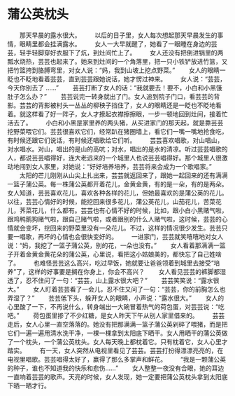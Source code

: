 # 蒲公英枕头
　　那天早晨的露水很大。 
　　以后的日子里，女人每次想起那天早晨发生的事情，眼睛里都会挂满露水。 
　　女人一大早就醒了，她看了一眼睡在身边的芸芸，轻手轻脚穿好衣服下了炕，到灶间忙上了。 
　　女人还没有把倒进锅里的两瓢水烧热，芸芸也起来了。她来到灶间的一个角落里，把一只小铁铲放进竹篮，又把竹篮挎到胳膊弯里，对女人说：“妈，我到山坡上挖点野菜。” 
　　女人的眼睛一眨也不眨地看着芸芸，直到芸芸跟她说话，她才愣过神来。 
　　女人说：“芸芸，今天你别去了 ……” 
　　芸芸打断了女人的话：“我就要去！要不，小白和小黑饿肚子怎么办？” 
　　芸芸说完一转身就出了门。女人追到院子门口，看芸芸的背影。芸芸的背影被村头一丛丛的柳秧子挡住了，女人的眼睛还是一眨也不眨地看着。就这样看了好一阵子，女人才撩起衣襟擦擦眼，一步一顿地回到灶间，接着忙活去了。 
　　小白和小黑是家里养的两头猪，从买进家门的那天起，就是靠芸芸挖野菜喂它们。芸芸很喜欢它们，经常趴在猪圈墙上，看它们一嘴一嘴地抢食吃，有时候还跟它们说话，有时候还唱歌给它们听。 
　　芸芸喜欢唱歌，对山唱山，对水唱水。对山，唱出的是山的高吭；对水，唱出的是水的清凉。听过芸芸唱歌的人，都说芸芸唱得好，连大老远来的一个城里人也说芸芸唱得好。那个城里人很激动地闯到女人家里，对她说：“好好培养培养，芸芸将来会成为一个歌唱家。” 
　　太阳的芒儿刚刚从山尖上扎出来，芸芸就返回来了，跟她一起回来的还有满满一篮子蒲公英。每一株蒲公英都开着花儿，金黄金黄，有的是一朵，有的是两朵。女人知道，芸芸喜欢花儿，喜欢各种各样的花儿，但她最喜欢的是蒲公英的花儿。以往，芸芸心情好的时候，能挖回来很多花儿，蒲公英花儿，山茄花儿，苦菜花儿，荠菜花儿，什么都有。芸芸也有心情不好的时候，比如，跟小白小黑赌气啦，跟鸡鸭鹅狗赌气啦，跟自己赌气啦，或者跟别的什么人赌气啦，这时候，芸芸的心情就会变坏，挖回来的野菜里没有一朵花儿。不过，这样的情况很少发生。芸芸只要一唱歌，再坏的心情也会很快变好的。 
　　一进家门，芸芸就笑嘻嘻地对女人说：“妈，我挖了一篮子蒲公英，别的花，一朵也没有。” 
　　女人看着那满满一篮子开着金黄金黄花朵的蒲公英，心里说，看把这小姑娘美的，都快忘了自己姓啥了。 
　　也难怪芸芸这么高兴，吃过早饭，她就要让爸爸领着到城里去接受“培养”了，这样的好事要是搁在你身上，你会不高兴？ 
　　女人看见芸芸的裤脚都湿透了，忍不住问了一句：“芸芸，山上露水很大吧？” 
　　芸芸笑笑说：“露水很大。” 
　　女人盯着芸芸看了一会儿，忍不住又问了一句：“芸芸，你的前胸怎么也弄湿了？” 
　　芸芸低下头，躲开女人的眼睛，小声说：“露水很大。” 
　　女人的心里酸了一下，不再说什么，转身端出一大碗冒着热气的荷包蛋，对芸芸说：“吃吧。” 
　　荷包蛋里掺了不少红糖，是女人昨天下午从别人家里借来的。 
　　芸芸走后，女人心里一直空落落的。她没有把那满满一篮子蒲公英剁碎了喂猪，而是把它们一遍一遍用清水洗干净，一棵一棵拿到太阳底下晒干。女人用晒干的蒲公英做了一个枕头，一个蒲公英枕头。女人每天晚上都枕着它。只有枕着它，女人心里才踏实。 
　　有一天，女人突然从电视里看见了芸芸。芸芸打扮得漂漂亮亮的，在电视里唱歌。芸芸唱得太好了，赢得了那么多掌声和鲜花。 
　　“我是一颗蒲公英的种子，谁也不知道我的快乐和悲伤……” 
　　女人整整一夜没有合眼，她的耳边一直响着芸芸的歌声。天亮的时候，女人发现，她一定要把蒲公英枕头拿到太阳底下晒一晒才行。
 